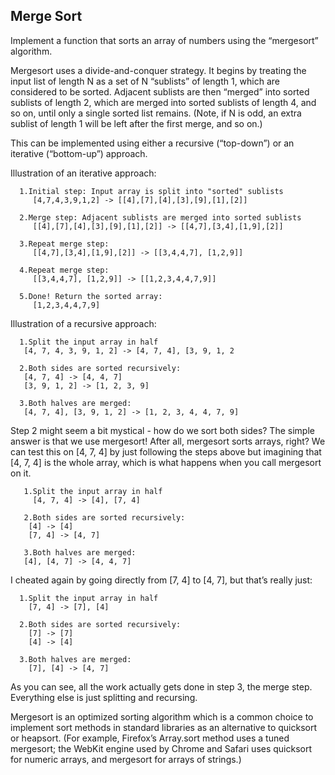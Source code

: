 ## Merge Sort

Implement a function that sorts an array of numbers using the “mergesort” algorithm.

Mergesort uses a divide-and-conquer strategy. It begins by treating the input list of length N as a set of N “sublists” of length 1, which are considered to be sorted. Adjacent sublists are then “merged” into sorted sublists of length 2, which are merged into sorted sublists of length 4, and so on, until only a single sorted list remains. (Note, if N is odd, an extra sublist of length 1 will be left
after the first merge, and so on.)

This can be implemented using either a recursive (“top-down”) or an iterative (“bottom-up”) approach.

Illustration of an iterative approach:
```
  1.Initial step: Input array is split into "sorted" sublists
     [4,7,4,3,9,1,2] -> [[4],[7],[4],[3],[9],[1],[2]]

  2.Merge step: Adjacent sublists are merged into sorted sublists
     [[4],[7],[4],[3],[9],[1],[2]] -> [[4,7],[3,4],[1,9],[2]]

  3.Repeat merge step:
     [[4,7],[3,4],[1,9],[2]] -> [[3,4,4,7], [1,2,9]]

  4.Repeat merge step:
     [[3,4,4,7], [1,2,9]] -> [[1,2,3,4,4,7,9]]

  5.Done! Return the sorted array:
     [1,2,3,4,4,7,9]
```
Illustration of a recursive approach:
```
  1.Split the input array in half
   [4, 7, 4, 3, 9, 1, 2] -> [4, 7, 4], [3, 9, 1, 2

  2.Both sides are sorted recursively:
   [4, 7, 4] -> [4, 4, 7]
   [3, 9, 1, 2] -> [1, 2, 3, 9]

  3.Both halves are merged:
   [4, 7, 4], [3, 9, 1, 2] -> [1, 2, 3, 4, 4, 7, 9]
```
Step 2 might seem a bit mystical - how do we sort both sides? The
simple answer is that we use mergesort! After all, mergesort sorts
arrays, right? We can test this on [4, 7, 4] by just following the
steps above but imagining that [4, 7, 4] is the whole array, which
is what happens when you call mergesort on it.
```
   1.Split the input array in half
     [4, 7, 4] -> [4], [7, 4]

   2.Both sides are sorted recursively:
    [4] -> [4]
    [7, 4] -> [4, 7]

   3.Both halves are merged:
   [4], [4, 7] -> [4, 4, 7]
```
I cheated again by going directly from [7, 4] to [4, 7], but that’s
really just:
```
  1.Split the input array in half
    [7, 4] -> [7], [4]

  2.Both sides are sorted recursively:
    [7] -> [7]
    [4] -> [4]

  3.Both halves are merged:
    [7], [4] -> [4, 7]
```
As you can see, all the work actually gets done in step 3, the merge
step. Everything else is just splitting and recursing.

Mergesort is an optimized sorting algorithm which is a common choice to implement sort
methods in standard libraries as an alternative to quicksort or heapsort. (For example,
Firefox’s Array.sort method uses a tuned mergesort; the WebKit engine used by Chrome and
Safari uses quicksort for numeric arrays, and mergesort for arrays of strings.)